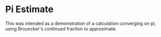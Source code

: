# Pi Estimate

This was intended as a demonstration of a calculation converging on pi, using Brouncker's continued fraction to approximate.
